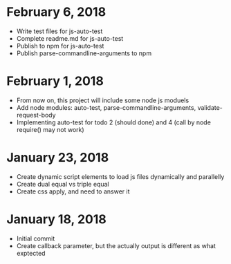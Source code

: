 # February 6, 2018
- Write test files for js-auto-test
- Complete readme.md for js-auto-test
- Publish to npm for js-auto-test
- Publish parse-commandline-arguments to npm

# February 1, 2018
- From now on, this project will include some node js moduels
- Add node modules: auto-test, parse-commandline-arguments, validate-request-body
- Implementing auto-test for todo 2 (should done) and 4 (call by node require() may not work)

# January 23, 2018
- Create dynamic script elements to load js files dynamically and parallelly
- Create dual equal vs triple equal
- Create css apply, and need to answer it

# January 18, 2018
- Initial commit
- Create callback parameter, but the actually output is different as what exptected 
